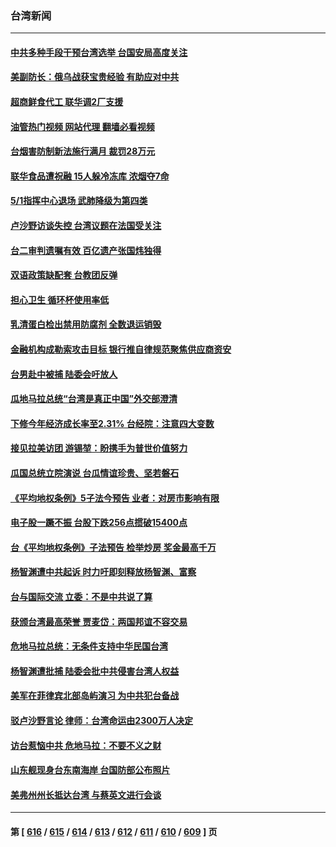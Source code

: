 ### 台湾新闻
---
#### [中共多种手段干预台湾选举 台国安局高度关注](../../pages/ncid1349361/n13981815.md?04262045) 
#### [美副防长：俄乌战获宝贵经验 有助应对中共](../../pages/ncid1349361/n13981967.md?04262045) 
#### [超商鲜食代工 联华调2厂支援](../../pages/ncid1349361/n13981462.md?04262045) 
#### [油管热门视频 网站代理 翻墙必看视频](http://138.2.39.72:81/youtube.html?epic-marker?04262045)
#### [台烟害防制新法施行满月 裁罚28万元](../../pages/ncid1349361/n13981470.md?04262045) 
#### [联华食品遭祝融 15人躲冷冻库 浓烟夺7命](../../pages/ncid1349361/n13981465.md?04262045) 
#### [5/1指挥中心退场 武肺降级为第四类](../../pages/ncid1349361/n13981467.md?04262045) 
#### [卢沙野访谈失控 台湾议题在法国受关注](../../pages/ncid1349361/n13980285.md?04262045) 
#### [台二审判遗嘱有效 百亿遗产张国炜独得](../../pages/ncid1349361/n13981414.md?04262045) 
#### [双语政策缺配套 台教团反弹](../../pages/ncid1349361/n13981417.md?04262045) 
#### [担心卫生 循环杯使用率低](../../pages/ncid1349361/n13981419.md?04262045) 
#### [乳清蛋白检出禁用防腐剂 全数退运销毁](../../pages/ncid1349361/n13981421.md?04262045) 
#### [金融机构成勒索攻击目标 银行推自律规范聚焦供应商资安](../../pages/ncid1349361/n13981408.md?04262045) 
#### [台男赴中被捕 陆委会吁放人](../../pages/ncid1349361/n13981389.md?04262045) 
#### [瓜地马拉总统“台湾是真正中国”外交部澄清](../../pages/ncid1349361/n13981385.md?04262045) 
#### [下修今年经济成长率至2.31% 台经院：注意四大变数](../../pages/ncid1349361/n13981396.md?04262045) 
#### [接见拉美访团 游锡堃：盼携手为普世价值努力](../../pages/ncid1349361/n13981363.md?04262045) 
#### [瓜国总统立院演说 台瓜情谊珍贵、坚若磐石](../../pages/ncid1349361/n13981391.md?04262045) 
#### [《平均地权条例》5子法今预告 业者：对房市影响有限](../../pages/ncid1349361/n13981373.md?04262045) 
#### [电子股一蹶不振 台股下跌256点掼破15400点](../../pages/ncid1349361/n13981371.md?04262045) 
#### [台《平均地权条例》子法预告  检举炒房  奖金最高千万](../../pages/ncid1349361/n13981380.md?04262045) 
#### [杨智渊遭中共起诉 时力吁即刻释放杨智渊、富察](../../pages/ncid1349361/n13981316.md?04262045) 
#### [台与国际交流 立委：不是中共说了算](../../pages/ncid1349361/n13981325.md?04262045) 
#### [获颁台湾最高荣誉 贾麦岱：两国邦谊不容交易](../../pages/ncid1349361/n13981331.md?04262045) 
#### [危地马拉总统：无条件支持中华民国台湾](../../pages/ncid1349361/n13981260.md?04262045) 
#### [杨智渊遭批捕 陆委会批中共侵害台湾人权益](../../pages/ncid1349361/n13981069.md?04262045) 
#### [美军在菲律宾北部岛屿演习 为中共犯台备战](../../pages/ncid1349361/n13980840.md?04262045) 
#### [驳卢沙野言论 律师：台湾命运由2300万人决定](../../pages/ncid1349361/n13980323.md?04262045) 
#### [访台惹恼中共 危地马拉：不要不义之财](../../pages/ncid1349361/n13980764.md?04262045) 
#### [山东舰现身台东南海岸 台国防部公布照片](../../pages/ncid1349361/n13980793.md?04262045) 
#### [美弗州州长抵达台湾 与蔡英文进行会谈](../../pages/ncid1349361/n13980749.md?04262045) 

---
#### 第 [ [616](./616.md?04262045) / [615](./615.md?04262045) / [614](./614.md?04262045) / [613](./613.md?04262045) / [612](./612.md?04262045) / [611](./611.md?04262045) / [610](./610.md?04262045) / [609](./609.md?04262045) ] 页
